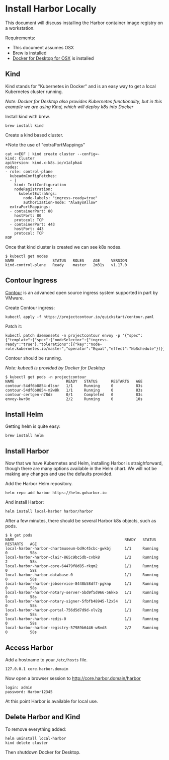 # Install Harbor Locally

This document will discuss installing the Harbor container image registry on a workstation.

Requirements:

* This document assumes OSX
* Brew is installed
* [Docker for Desktop for OSX](https://docs.docker.com/docker-for-mac/install/) is installed

## Kind

Kind stands for "Kubernetes in Docker" and is an easy way to get a local Kubernetes cluster running.

*Note: Docker for Desktop also provides Kubernetes functionality, but in this example we are using Kind, which will deploy k8s into Docker*

Install kind with brew.

```
brew install kind
```

Create a kind based cluster.

*Note the use of "extraPortMappings"

```
cat <<EOF | kind create cluster --config=-
kind: Cluster
apiVersion: kind.x-k8s.io/v1alpha4
nodes:
- role: control-plane
  kubeadmConfigPatches:
  - |
    kind: InitConfiguration
    nodeRegistration:
      kubeletExtraArgs:
        node-labels: "ingress-ready=true"
        authorization-mode: "AlwaysAllow"
  extraPortMappings:
  - containerPort: 80
    hostPort: 80
    protocol: TCP
  - containerPort: 443
    hostPort: 443
    protocol: TCP
EOF
```

Once that kind cluster is created we can see k8s nodes.

```
$ kubectl get nodes
NAME                 STATUS   ROLES    AGE     VERSION
kind-control-plane   Ready    master   2m31s   v1.17.0
```

## Contour Ingress

[Contour](https://projectcontour.io/) is an advanced open source ingress system supported in part by VMware.

Create Contour ingress:

```
kubectl apply -f https://projectcontour.io/quickstart/contour.yaml
```

Patch it:

```
kubectl patch daemonsets -n projectcontour envoy -p '{"spec":{"template":{"spec":{"nodeSelector":{"ingress-ready":"true"},"tolerations":[{"key":"node-role.kubernetes.io/master","operator":"Equal","effect":"NoSchedule"}]}}}}'
```

Contour should be running.

*Note: kubectl is provided by Docker for Desktop*

```
$ kubectl get pods -n projectcontour
NAME                       READY   STATUS      RESTARTS   AGE
contour-54df6b8854-dlsnr   1/1     Running     0          83s
contour-54df6b8854-m2w8k   1/1     Running     0          83s
contour-certgen-n78dz      0/1     Completed   0          83s
envoy-kwr8x                2/2     Running     0          10s
```

## Install Helm

Getting helm is quite easy:

```
brew install helm
```

## Install Harbor

Now that we have Kubernetes and Helm, installing Harbor is straighforward, though there are many options available in the Helm chart. We will not be making any changes and use the defaults provided.

Add the Harbor Helm repository.

```
helm repo add harbor https://helm.goharbor.io
```

And install Harbor:

```
helm install local-harbor harbor/harbor
```

After a few minutes, there should be several Harbor k8s objects, such as pods.

```
$ k get pods
NAME                                                 READY   STATUS    RESTARTS   AGE
local-harbor-harbor-chartmuseum-bd9c45cbc-gwkbj      1/1     Running   0          58s
local-harbor-harbor-clair-865c9bc5db-cvbk8           1/2     Running   2          58s
local-harbor-harbor-core-64479f8d85-rkqm2            1/1     Running   0          58s
local-harbor-harbor-database-0                       1/1     Running   0          58s
local-harbor-harbor-jobservice-8448b58df7-pgknp      1/1     Running   0          58s
local-harbor-harbor-notary-server-5bd9f5d966-56kk6   1/1     Running   0          58s
local-harbor-harbor-notary-signer-5fbfb48945-l2x54   1/1     Running   0          58s
local-harbor-harbor-portal-756d5d7d9d-xlv2g          1/1     Running   0          58s
local-harbor-harbor-redis-0                          1/1     Running   0          58s
local-harbor-harbor-registry-57989b6446-w8vd8        2/2     Running   0          58s
```

## Access Harbor

Add a hostname to your `/etc/hosts` file.

```
127.0.0.1 core.harbor.domain
```

Now open a browser session to http://core.harbor.domain/harbor

```
login: admin
password: Harbor12345
```

At this point Harbor is available for local use.

## Delete Harbor and Kind 

To remove everything added:

```
helm uninstall local-harbor
kind delete cluster
```

Then shutdown Docker for Desktop.